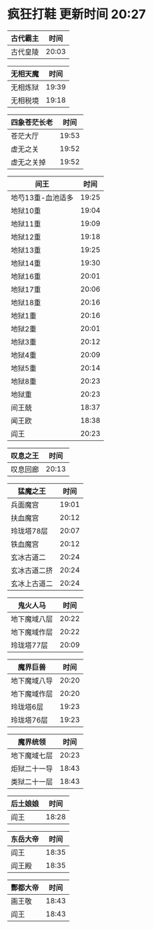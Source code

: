 # 疯狂打鞋 更新时间 20:27

| 古代霸主   | 时间    |
|--------|-------|
| 古代皇陵 | 20:03 |

| 无相天魔   | 时间    |
|--------|-------|
| 无相炼狱 | 19:39 |
| 无相税境 | 19:18 |

| 四象苍茫长老   | 时间    |
|--------|-------|
| 苍茫大厅 | 19:53 |
| 虚无之关 | 19:52 |
| 虚无之关掉 | 19:52 |

| 间王   | 时间    |
|--------|-------|
| 地芍13重-血池适多 | 19:25 |
| 地狱10重 | 19:04 |
| 地狱11重 | 19:09 |
| 地狱12重 | 19:18 |
| 地狱13重 | 19:25 |
| 地狱14重 | 19:30 |
| 地狱16重 | 20:01 |
| 地狱17重 | 20:06 |
| 地狱18重 | 20:16 |
| 地狱1重 | 20:16 |
| 地狱2重 | 20:01 |
| 地狱3重 | 20:12 |
| 地狱4重 | 20:09 |
| 地狱5重 | 20:14 |
| 地狱8重 | 20:23 |
| 地狱重 | 20:23 |
| 间王兢 | 18:37 |
| 闻王欧 | 18:38 |
| 阎王 | 20:23 |

| 叹息之王   | 时间    |
|--------|-------|
| 叹息回廊 | 20:13 |

| 猛魔之王   | 时间    |
|--------|-------|
| 兵面魔宫 | 19:01 |
| 扶血魔宫 | 20:12 |
| 玲珑塔78层 | 20:07 |
| 铁血魔宫 | 20:12 |
| 玄冰古道二 | 20:24 |
| 玄冰古道二挤 | 20:24 |
| 玄冰上古道二 | 20:24 |

| 鬼火人马   | 时间    |
|--------|-------|
| 地下魔域八层 | 20:22 |
| 地下魔域作层 | 20:22 |
| 玲珑塔77层 | 20:09 |

| 魔界巨兽   | 时间    |
|--------|-------|
| 地下魔域八导 | 20:20 |
| 地下魔域作层 | 20:20 |
| 玲珑塔6层 | 19:23 |
| 玲珑塔76层 | 19:23 |

| 魔界统领   | 时间    |
|--------|-------|
| 地下魔域七层 | 20:23 |
| 炬狱二十一导 | 18:43 |
| 类狱二十一层 | 18:43 |

| 后土娘娘   | 时间    |
|--------|-------|
| 阎王 | 18:28 |

| 东岳大帝   | 时间    |
|--------|-------|
| 阎王 | 18:35 |
| 阎王殿 | 18:35 |

| 酆都大帝   | 时间    |
|--------|-------|
| 画王敬 | 18:43 |
| 阎王 | 18:43 |